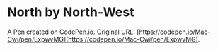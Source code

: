 # North by North-West

A Pen created on CodePen.io. Original URL: [https://codepen.io/Mac-Cwi/pen/ExpwvMG](https://codepen.io/Mac-Cwi/pen/ExpwvMG).

